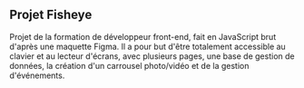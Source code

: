## Projet Fisheye

Projet de la formation de développeur front-end, fait en JavaScript brut d'après une maquette Figma. Il a pour but d'être totalement accessible au clavier et au lecteur d'écrans, avec plusieurs pages, une base de gestion de données, la création d'un carrousel photo/vidéo et de la gestion d'événements.
